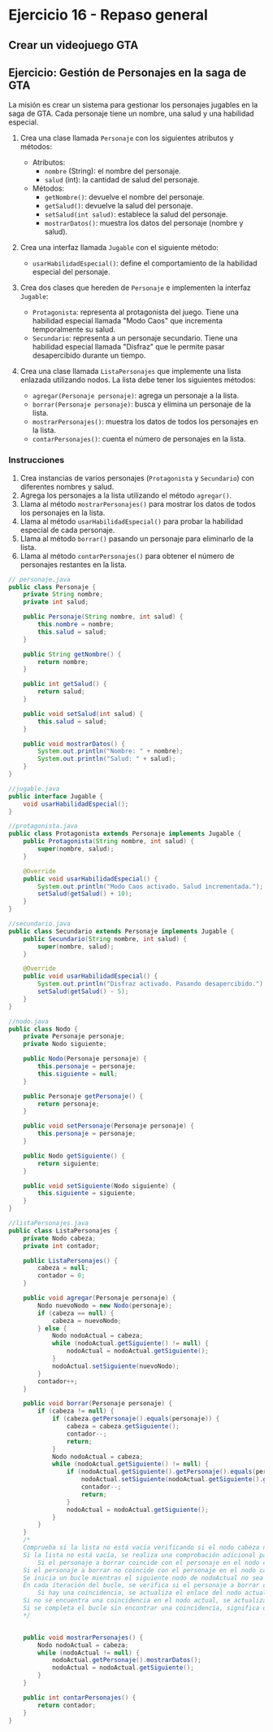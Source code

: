 # Ejercicio 16 - Repaso general

## Crear un videojuego GTA

## Ejercicio: Gestión de Personajes en la saga de GTA

La misión es crear un sistema para gestionar los personajes jugables en la saga de GTA. Cada personaje tiene un nombre, una salud y una habilidad especial.

1. Crea una clase llamada `Personaje` con los siguientes atributos y métodos:
   - Atributos:
     - `nombre` (String): el nombre del personaje.
     - `salud` (int): la cantidad de salud del personaje.
   - Métodos:
     - `getNombre()`: devuelve el nombre del personaje.
     - `getSalud()`: devuelve la salud del personaje.
     - `setSalud(int salud)`: establece la salud del personaje.
     - `mostrarDatos()`: muestra los datos del personaje (nombre y salud).

2. Crea una interfaz llamada `Jugable` con el siguiente método:
   - `usarHabilidadEspecial()`: define el comportamiento de la habilidad especial del personaje.

3. Crea dos clases que hereden de `Personaje` e implementen la interfaz `Jugable`:
   - `Protagonista`: representa al protagonista del juego. Tiene una habilidad especial llamada "Modo Caos" que incrementa temporalmente su salud.
   - `Secundario`: representa a un personaje secundario. Tiene una habilidad especial llamada "Disfraz" que le permite pasar desapercibido durante un tiempo.

4. Crea una clase llamada `ListaPersonajes` que implemente una lista enlazada utilizando nodos. La lista debe tener los siguientes métodos:
   - `agregar(Personaje personaje)`: agrega un personaje a la lista.
   - `borrar(Personaje personaje)`: busca y elimina un personaje de la lista.
   - `mostrarPersonajes()`: muestra los datos de todos los personajes en la lista.
   - `contarPersonajes()`: cuenta el número de personajes en la lista.

### Instrucciones

1. Crea instancias de varios personajes (`Protagonista` y `Secundario`) con diferentes nombres y salud.
2. Agrega los personajes a la lista utilizando el método `agregar()`.
3. Llama al método `mostrarPersonajes()` para mostrar los datos de todos los personajes en la lista.
4. Llama al método `usarHabilidadEspecial()` para probar la habilidad especial de cada personaje.
5. Llama al método `borrar()` pasando un personaje para eliminarlo de la lista.
6. Llama al método `contarPersonajes()` para obtener el número de personajes restantes en la lista.

~~~java
// personaje.java
public class Personaje {
    private String nombre;
    private int salud;

    public Personaje(String nombre, int salud) {
        this.nombre = nombre;
        this.salud = salud;
    }

    public String getNombre() {
        return nombre;
    }

    public int getSalud() {
        return salud;
    }

    public void setSalud(int salud) {
        this.salud = salud;
    }

    public void mostrarDatos() {
        System.out.println("Nombre: " + nombre);
        System.out.println("Salud: " + salud);
    }
}

//jugable.java
public interface Jugable {
    void usarHabilidadEspecial();
}

//protagonista.java
public class Protagonista extends Personaje implements Jugable {
    public Protagonista(String nombre, int salud) {
        super(nombre, salud);
    }

    @Override
    public void usarHabilidadEspecial() {
        System.out.println("Modo Caos activado. Salud incrementada.");
        setSalud(getSalud() + 10);
    }
}

//secundario.java
public class Secundario extends Personaje implements Jugable {
    public Secundario(String nombre, int salud) {
        super(nombre, salud);
    }

    @Override
    public void usarHabilidadEspecial() {
        System.out.println("Disfraz activado. Pasando desapercibido.");
        setSalud(getSalud() - 5);
    }
}

//nodo.java
public class Nodo {
    private Personaje personaje;
    private Nodo siguiente;

    public Nodo(Personaje personaje) {
        this.personaje = personaje;
        this.siguiente = null;
    }

    public Personaje getPersonaje() {
        return personaje;
    }

    public void setPersonaje(Personaje personaje) {
        this.personaje = personaje;
    }

    public Nodo getSiguiente() {
        return siguiente;
    }

    public void setSiguiente(Nodo siguiente) {
        this.siguiente = siguiente;
    }
}

//listaPersonajes.java
public class ListaPersonajes {
    private Nodo cabeza;
    private int contador;

    public ListaPersonajes() {
        cabeza = null;
        contador = 0;
    }

    public void agregar(Personaje personaje) {
        Nodo nuevoNodo = new Nodo(personaje);
        if (cabeza == null) {
            cabeza = nuevoNodo;
        } else {
            Nodo nodoActual = cabeza;
            while (nodoActual.getSiguiente() != null) {
                nodoActual = nodoActual.getSiguiente();
            }
            nodoActual.setSiguiente(nuevoNodo);
        }
        contador++;
    }

    public void borrar(Personaje personaje) {
        if (cabeza != null) {
            if (cabeza.getPersonaje().equals(personaje)) {
                cabeza = cabeza.getSiguiente();
                contador--;
                return;
            }
            Nodo nodoActual = cabeza;
            while (nodoActual.getSiguiente() != null) {
                if (nodoActual.getSiguiente().getPersonaje().equals(personaje)) {
                    nodoActual.setSiguiente(nodoActual.getSiguiente().getSiguiente());
                    contador--;
                    return;
                }
                nodoActual = nodoActual.getSiguiente();
            }
        }
    }
    /*
    Comprueba si la lista no está vacía verificando si el nodo cabeza no es nulo.
    Si la lista no está vacía, se realiza una comprobación adicional para ver si el personaje a borrar se encuentra en el nodo cabeza. Esto se hace utilizando el método equals() para comparar el personaje del nodo cabeza con el personaje pasado como argumento.
        Si el personaje a borrar coincide con el personaje en el nodo cabeza, se actualiza el nodo cabeza para que apunte al siguiente nodo en la lista (es decir, se elimina el nodo cabeza). También se decrementa el contador de personajes en la lista y se finaliza la función.
    Si el personaje a borrar no coincide con el personaje en el nodo cabeza, se crea un nodo temporal llamado nodoActual que apunta al nodo cabeza.
    Se inicia un bucle mientras el siguiente nodo de nodoActual no sea nulo.
    En cada iteración del bucle, se verifica si el personaje a borrar coincide con el personaje en el siguiente nodo de nodoActual.
        Si hay una coincidencia, se actualiza el enlace del nodo actual para que salte el siguiente nodo (es decir, se elimina el siguiente nodo de la lista). También se decrementa el contador de personajes en la lista y se finaliza la función.
    Si no se encuentra una coincidencia en el nodo actual, se actualiza nodoActual para que apunte al siguiente nodo en la lista y se continúa con la siguiente iteración del bucle.
    Si se completa el bucle sin encontrar una coincidencia, significa que el personaje a borrar no está presente en la lista.
    */


    public void mostrarPersonajes() {
        Nodo nodoActual = cabeza;
        while (nodoActual != null) {
            nodoActual.getPersonaje().mostrarDatos();
            nodoActual = nodoActual.getSiguiente();
        }
    }

    public int contarPersonajes() {
        return contador;
    }
}
~~~